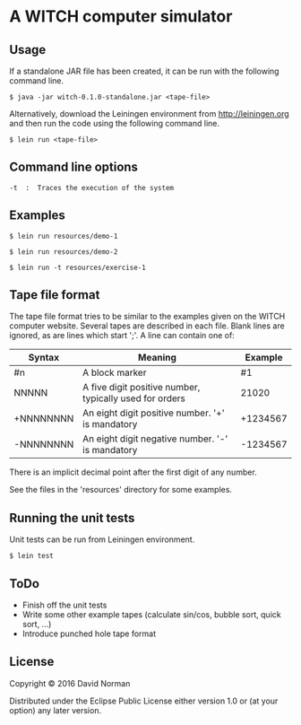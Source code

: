 # A WITCH computer simulator

## Usage

If a standalone JAR file has been created, it can be run with the following
command line.

    $ java -jar witch-0.1.0-standalone.jar <tape-file>

Alternatively, download the Leiningen environment from http://leiningen.org
and then run the code using the following command line.

    $ lein run <tape-file>

## Command line options

    -t  :  Traces the execution of the system

## Examples

    $ lein run resources/demo-1

    $ lein run resources/demo-2

    $ lein run -t resources/exercise-1

## Tape file format

The tape file format tries to be similar to the examples given on the WITCH computer
website.  Several tapes are described in each file.  Blank lines are ignored, as are
lines which start ';'.  A line can contain one of:

| Syntax    | Meaning                                                  | Example  |
|-----------|----------------------------------------------------------|----------|
| #n        | A block marker                                           | #1       |
| NNNNN     | A five digit positive number, typically used for orders  | 21020    |
| +NNNNNNNN | An eight digit positive number. '+' is mandatory         | +1234567 |
| -NNNNNNNN | An eight digit negative number. '-' is mandatory         | -1234567 |

There is an implicit decimal point after the first digit of any number.

See the files in the 'resources' directory for some examples.

## Running the unit tests

Unit tests can be run from Leiningen environment.

    $ lein test

## ToDo

* Finish off the unit tests
* Write some other example tapes (calculate sin/cos, bubble sort, quick sort, ...)
* Introduce punched hole tape format

## License

Copyright © 2016 David Norman

Distributed under the Eclipse Public License either version 1.0 or (at
your option) any later version.
